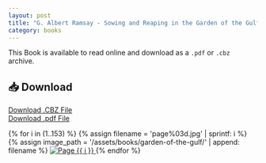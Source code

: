 ```yaml
---
layout: post
title: "G. Albert Ramsay - Sowing and Reaping in the Garden of the Gulf"
category: books
---
```


This Book is available to read online and download as a `.pdf` or `.cbz` archive.

## 📥 Download

<a href="{{ '/assets/books/G-Albert-Ramsay-Sowing-and-Reaping-in-the-Garden-of-the-Gulf.cbz' | relative_url }}" download class="button">Download .CBZ File</a><br>
<a href="{{ '/assets/books/G-Albert-Ramsay-Sowing-and-Reaping-in-the-Garden-of-the-Gulf.pdf' | relative_url }}" download class="button">Download .pdf File</a>


<div class="book-pages">
  {% for i in (1..153) %}
    {% assign filename = 'page%03d.jpg' | sprintf: i %}
    {% assign image_path = '/assets/books/garden-of-the-gulf/' | append: filename %}
    <a href="{{ image_path | relative_url }}" data-lightbox="book" data-title="Page {{ i }}">
      <img src="{{ image_path | relative_url }}" alt="Page {{ i }}" loading="lazy" />
    </a>
  {% endfor %}
</div>
